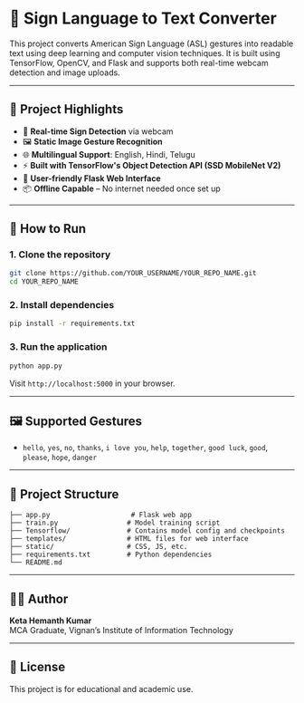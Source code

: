# 🤟 Sign Language to Text Converter

This project converts American Sign Language (ASL) gestures into readable text using deep learning and computer vision techniques. It is built using TensorFlow, OpenCV, and Flask and supports both real-time webcam detection and image uploads.

---

## 🧠 Project Highlights

- 🎯 **Real-time Sign Detection** via webcam
- 🖼️ **Static Image Gesture Recognition**
- 🌐 **Multilingual Support**: English, Hindi, Telugu
- ⚡ **Built with TensorFlow's Object Detection API (SSD MobileNet V2)**
- 🧩 **User-friendly Flask Web Interface**
- 📦 **Offline Capable** – No internet needed once set up

---

## 🚀 How to Run

### 1. Clone the repository

```bash
git clone https://github.com/YOUR_USERNAME/YOUR_REPO_NAME.git
cd YOUR_REPO_NAME
```

### 2. Install dependencies

```bash
pip install -r requirements.txt
```

### 3. Run the application

```bash
python app.py
```

Visit `http://localhost:5000` in your browser.

---

## 🖼️ Supported Gestures

- `hello`, `yes`, `no`, `thanks`, `i love you`, `help`, `together`, `good luck`, `good`, `please`, `hope`, `danger`

---

## 📁 Project Structure

```
├── app.py                    # Flask web app
├── train.py                 # Model training script
├── Tensorflow/              # Contains model config and checkpoints
├── templates/               # HTML files for web interface
├── static/                  # CSS, JS, etc.
├── requirements.txt         # Python dependencies
└── README.md
```

---

## 🧑‍💻 Author

**Keta Hemanth Kumar**  
MCA Graduate, Vignan’s Institute of Information Technology

---

## 📜 License

This project is for educational and academic use.